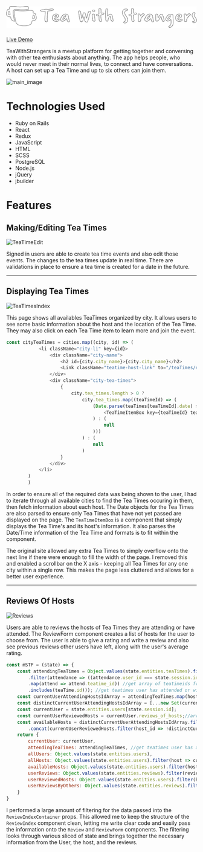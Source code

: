 ![main_logo](https://github.com/Arebiter/TeaWithStrangers/blob/main/app/assets/images/main_logo_out.png?raw=true)
---

[Live Demo](https://teawithstrangers-pd.herokuapp.com/#/)

TeaWithStrangers is a meetup platform for getting together and conversing with other tea enthusiasts about anything. The app helps people, who would never meet in their normal lives, to connect and have conversations. A host can set up a Tea Time and up to six others can join them. 

![main_image](https://user-images.githubusercontent.com/48140022/145290845-4333af4d-d91c-49a2-9b4d-c9d4f5e1992d.png)


# Technologies Used

* Ruby on Rails
* React
* Redux
* JavaScript
* HTML
* SCSS
* PostgreSQL
* Node.js
* jQuery
* jbuilder

# Features

## Making/Editing Tea Times 
![TeaTimeEdit](https://user-images.githubusercontent.com/48140022/141437193-5c0c0864-eb51-412a-afd0-d9910d3b87b4.PNG)

Signed in users are able to create tea time events and also edit those events. The changes to the tea times update in real time. There are validations in place to ensure a tea time is created for a date in the future.   

---
## Displaying Tea Times
![TeaTimesIndex](https://user-images.githubusercontent.com/48140022/145286740-e7a493af-39e1-48b9-b8b1-5504aa7bfaf9.png)

This page shows all availables TeaTimes organized by city. It allows users to see some basic information about the host and the location of the Tea Time. They may also click on each Tea Time item to learn more and join the event.

```javascript
const cityTeaTimes = cities.map((city, id) => (
            <li className="city-li" key={id}>
                <div className="city-name">
                    <h2 id={city.city_name}>{city.city_name}</h2>
                    <Link className="teatime-host-link" to="/teaTimes/new">Host Tea Time</Link>
                </div>
                <div className="city-tea-times">
                    {
                        city.tea_times.length > 0 ?
                            city.tea_times.map((teaTimeId) => (
                                (Date.parse(teaTimes[teaTimeId].date) > Date.parse(today) ? (
                                    <TeaTimeItemBox key={teaTimeId} teaTime={teaTimes[teaTimeId]} host={users[teaTimes[teaTimeId].host_id]} />
                                ) : (
                                    null
                                )))
                            ) : (
                                null
                            )
                    }
                </div>
            </li>
        )
        )
```
In order to ensure all of the required data was being shown to the user, I had to iterate through all available cities to find the Tea Times occuring in them, then fetch information about each host. The Date objects for the Tea Times are also parsed to ensure only Tea Times that have not yet passed are displayed on the page. The `TeaTimeItemBox` is a component that simply displays the Tea Time's and its host's information. It also parses the Date/Time information of the Tea Time and formats is to fit within the component. 

The original site allowed any extra Tea Times to simply overflow onto the next line if there were enough to fill the width of the page. I removed this and enabled a scrollbar on the X axis - keeping all Tea Times for any one city within a single row. This makes the page less cluttered and allows for a better user experience.


---
## Reviews Of Hosts
![Reviews](https://user-images.githubusercontent.com/48140022/145286189-ab2479d5-4550-4490-b094-ca7bc34e0a62.png)

Users are able to reviews the hosts of Tea Times they are attending or have attended. The ReviewForm component creates a list of hosts for the user to choose from. The user is able to give a rating and write a review and also see previous reviews other users have left, along with the user's average rating. 

```javascript
const mSTP = (state) => {
    const attendingTeaTimes = Object.values(state.entities.teaTimes).filter(teaTime => ((Object.values(state.entities.attendances)
        .filter(attendance => ((attendance.user_id === state.session.id))) //get attandances for current user
        .map(attend => attend.teatime_id)) //get array of teatimeids from user's attendances
        .includes(teaTime.id))); //get teatimes user has attended or will be attanding
    const currentUserAttendingHostsIdArray = attendingTeaTimes.map(host => host.host_id); //make array of ids of hosts from teatimes current user is attending or has attended
    const distinctCurrentUserAttendingHostsIdArray = [...new Set(currentUserAttendingHostsIdArray)];
    const currentUser = state.entities.users[state.session.id];
    const currentUserReviewedHosts = currentUser.reviews_of_hosts;//array of ids of hosts the current user has reviewed
    const availableHosts = distinctCurrentUserAttendingHostsIdArray.filter(host_id => !currentUserReviewedHosts.includes(host_id))
        .concat(currentUserReviewedHosts.filter(host_id => !distinctCurrentUserAttendingHostsIdArray.includes(host_id))); //get array of hosts user had not reviewed yet - from list of hosts of teatimes current user is attending
    return {
        currentUser: currentUser,
        attendingTeaTimes: attendingTeaTimes, //get teatimes user has attended or will be attanding
        allUsers: Object.values(state.entities.users),
        allHosts: Object.values(state.entities.users).filter(host => currentUserAttendingHostsIdArray.includes(host.id)),
        availableHosts: Object.values(state.entities.users).filter(host => availableHosts.includes(host.id)), //get the hosts of teatimes the user is attending but has not reviewed 
        userReviews: Object.values(state.entities.reviews).filter(review => review.user_id === state.session.id), //find all reviews by the current user
        userReviewedHosts: Object.values(state.entities.users).filter(host => currentUserReviewedHosts.includes(host.id)), //hosts current user has reviewed
        userReviewsByOthers: Object.values(state.entities.reviews).filter(review => review.host_id === state.session.id), //find all reviews of current user by others
    }
}
```
I performed a large amount of filtering for the data passed into the `ReviewIndexContainer` props. This allowed me to keep the structure of the `ReviewIndex` component clean, letting me write clear code and easily pass the information onto the `Review` and `ReviewForm` components. The filtering looks through various sliced of state and brings together the necessary information from the User, the host, and the reviews. 


